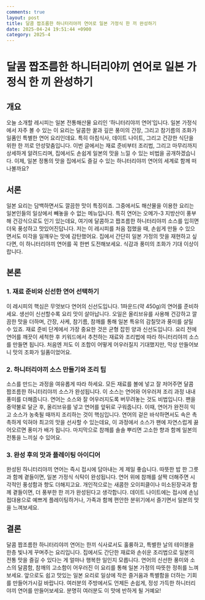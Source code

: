 ```yaml
---
comments: true
layout: post
title: 달콤 짭조름한 하니터리야끼 연어로 일본 가정식 한 끼 완성하기
date: 2025-04-24 19:51:44 +0900
category: 2025-4
---
```


# 달콤 짭조름한 하니터리야끼 연어로 일본 가정식 한 끼 완성하기

## 개요
오늘 소개할 레시피는 일본 전통해산물 요리인 ‘하니터리야끼 연어’입니다. 일본 가정식에서 자주 볼 수 있는 이 요리는 달콤한 꿀과 깊은 풍미의 간장, 그리고 참기름의 조화가 일품인 특별한 연어 요리인데요. 특히 아침식사, 데이트 나이트, 그리고 건강한 식단을 위한 한 끼로 안성맞춤입니다. 이번 글에서는 재료 준비부터 조리법, 그리고 마무리까지 상세하게 알려드리며, 집에서도 손쉽게 일본의 맛을 느낄 수 있는 비법을 공개하겠습니다. 이제, 일본 정통의 맛을 집에서도 즐길 수 있는 하니터리야끼 연어의 세계로 함께 떠나볼까요?

## 서론
일본 요리는 담백하면서도 깔끔한 맛이 특징이죠. 그중에서도 해산물을 이용한 요리는 일본인들의 일상에서 빼놓을 수 없는 메뉴입니다. 특히 연어는 오메가-3 지방산이 풍부해 건강식으로도 인기 있는데요, 여기에 달콤하고 짭조름한 하니터리야끼 소스를 입히면 더욱 풍성하고 맛있어진답니다. 저는 이 레시피를 처음 접했을 때, 손쉽게 만들 수 있으면서도 미각을 일깨우는 맛에 감탄했어요. 집에서 간단히 일본 가정의 맛을 재현하고 싶다면, 이 하니터리야끼 연어를 꼭 한번 도전해보세요. 식감과 풍미의 조화가 기대 이상이랍니다.

## 본론

### 1. 재료 준비와 신선한 연어 선택하기
이 레시피의 핵심은 무엇보다 연어의 신선도입니다. 1파운드(약 450g)의 연어를 준비하세요. 생선이 신선할수록 요리 맛이 살아납니다. 오일은 올리브유를 사용해 건강하고 깔끔한 맛을 더하며, 간장, 사케, 참기름, 참깨를 통해 일본 특유의 감칠맛과 풍미를 살릴 수 있죠. 재료 준비 단계에서 가장 중요한 것은 균형 잡힌 양과 신선도입니다. 요리 전에 연어를 깨끗이 세척한 후 키워드에서 추천하는 재료와 조리법에 따라 하니터리야끼 소스를 만들면 됩니다. 처음엔 저도 이 조합이 어떻게 어우러질지 기대했지만, 막상 만들어보니 맛의 조화가 일품이었어요.

### 2. 하니터리야끼 소스 만들기와 조리 팁
소스를 만드는 과정을 여유롭게 따라 하세요. 모든 재료를 볼에 넣고 잘 저어주면 달콤 짭조름한 하니터리야끼 소스가 완성됩니다. 이 소스는 연어와 어우러져 조리 과정 내내 풍미를 더해줍니다. 연어는 소스와 잘 어우러지도록 버무려놓는 것도 비법입니다. 팬을 중약불로 달군 후, 올리브유를 넣고 연어를 앞뒤로 구워줍니다. 이때, 연어가 완전히 익고 소스가 농축될 때까지 조리하는 것이 핵심입니다. 연어의 겉은 바삭하면서도 속은 촉촉하게 익혀야 최고의 맛을 선사할 수 있는데요, 이 과정에서 소스가 팬에 자연스럽게 끓어오르면 풍미가 배가 됩니다. 마지막으로 참깨를 솔솔 뿌리면 고소한 향과 함께 일본의 전통을 느끼실 수 있어요.

### 3. 완성 후의 맛과 플레이팅 아이디어
완성된 하니터리야끼 연어는 즉시 접시에 담아내는 게 제일 좋습니다. 따뜻한 밥 한 그릇과 함께 곁들이면, 일본 가정식 식탁이 완성됩니다. 연어 위에 참깨를 살짝 더해주면 시각적인 풍성함과 향도 더해지고요. 개인적으로는 새콤한 오이피클이나 미소된장국과 함께 곁들이면, 더 풍부한 한 끼가 완성된다고 생각합니다. 데이트 나이트에는 접시에 손님접대용으로 예쁘게 플레이팅하거나, 가족과 함께 편안한 분위기에서 즐기면서 일본의 맛을 느껴보세요.

## 결론
달콤 짭조름한 하니터리야끼 연어는 한끼 식사로서도 훌륭하고, 특별한 날의 테이블을 한층 빛나게 꾸며주는 요리입니다. 집에서도 간단한 재료와 손쉬운 조리법으로 일본의 전통 맛을 즐길 수 있다는 게 얼마나 행복한 일인지 모릅니다. 연어의 신선한 풍미와 소스의 달콤함, 참깨의 고소함이 어우러진 이 요리를 통해 일본 가정의 따뜻한 정취를 느껴보세요. 앞으로도 쉽고 맛있는 일본 요리로 일상에 작은 즐거움과 특별함을 더하는 기회를 만들어가시길 바랍니다. 여러분의 주방에서도 언제든 손쉽게, 정성 가득한 하니터리야끼 연어를 만들어보세요. 분명히 여러분도 이 맛에 반하게 될 거예요!